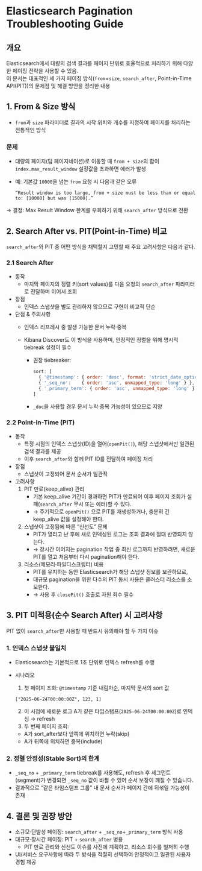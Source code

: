 # Elasticsearch Pagination Troubleshooting Guide
## 개요
Elasticsearch에서 대량의 검색 결과를 페이지 단위로 효율적으로 처리하기 위해 다양한 페이징 전략을 사용할 수 있음.  
이 문서는 대표적인 세 가지 페이징 방식(`from`+`size`, `search_after`, Point-in-Time API(PIT))의 문제점 및 해결 방안을 정리한 내용

## 1. From & Size 방식
* `from`과 `size` 파라미터로 결과의 시작 위치와 개수를 지정하여 페이지를 처리하는 전통적인 방식

### 문제
* 대량의 페이지(딥 페이지네이션)로 이동할 때 `from + size`의 합이 `index.max_result_window` 설정값을 초과하면 에러가 발생
* 예: 기본값 `10000`을 넘는 `from` 요청 시 다음과 같은 오류

     ```
     “Result window is too large, from + size must be less than or equal to: [10000] but was [15000].”
     ```

→ 결정: Max Result Window 한계를 우회하기 위해 `search_after` 방식으로 전환

## 2. Search After vs. PIT(Point-in-Time) 비교
`search_after`와 PIT 중 어떤 방식을 채택할지 고민할 때 주요 고려사항은 다음과 같다.

### 2.1 Search After
* 동작
  * 마지막 페이지의 정렬 키(sort values)를 다음 요청의 `search_after` 파라미터로 전달하며 이어서 조회
* 장점
  * 인덱스 스냅샷을 별도 관리하지 않으므로 구현이 비교적 단순
* 단점 & 주의사항
  * 인덱스 리프레시 중 발생 가능한 문서 누락·중복
  * Kibana Discover도 이 방식을 사용하며, 안정적인 정렬을 위해 명시적 tiebreak 설정이 필수

    * 권장 tiebreaker:

      ```js
      sort: [
        { '@timestamp': { order: 'desc', format: 'strict_date_optional_time' } },
        { '_seq_no':    { order: 'asc', unmapped_type: 'long' } },
        { '_primary_term': { order: 'asc', unmapped_type: 'long' } }
      ]
      ```
    * `_doc`을 사용할 경우 문서 누락·중복 가능성이 있으므로 지양

### 2.2 Point-in-Time (PIT)
* 동작
  * 특정 시점의 인덱스 스냅샷(ID)을 열어(`openPit()`), 해당 스냅샷에서만 일관된 검색 결과를 제공
  * 이후 `search_after`와 함께 PIT ID를 전달하여 페이징 처리
* 장점
  * 스냅샷이 고정되어 문서 순서가 일관적
* 고려사항
   1. PIT 만료(keep_alive) 관리
      * 기본 keep_alive 기간이 경과하면 PIT가 만료되어 이후 페이지 조회가 실패(`search_after` 무시 또는 에러)할 수 있다.
      * → 주기적으로 `openPit()` 으로 PIT를 재생성하거나, 충분히 긴 keep_alive 값을 설정해야 한다.
   2. 스냅샷이 고정됨에 따른 “신선도” 문제
      * PIT가 열리고 난 후에 새로 인덱싱된 로그는 조회 결과에 절대 반영되지 않는다.
      * → 장시간 이어지는 pagination 작업 중 최신 로그까지 반영하려면, 새로운 PIT를 열고 처음부터 다시 pagination해야 한다.
   3. 리소스(메모리·파일디스크립터) 비용
      * PIT를 유지하는 동안 Elasticsearch가 해당 스냅샷 정보를 보관하므로,
      * 대규모 pagination을 위한 다수의 PIT 동시 사용은 클러스터 리소스를 소모한다.
      * → 사용 후 `closePit()` 호출로 자원 회수 필수

## 3. PIT 미적용(순수 Search After) 시 고려사항
PIT 없이 `search_after`만 사용할 때 반드시 유의해야 할 두 가지 이슈

### 1. 인덱스 스냅샷 불일치
* Elasticsearch는 기본적으로 1초 단위로 인덱스 refresh를 수행
* 시나리오
    1. 첫 페이지 조회: `@timestamp` 기준 내림차순, 마지막 문서의 sort 값
    ```
    ["2025-06-24T00:00:00Z", 123, 1]
    ```
    2. 이 시점에 새로운 로그 A가 같은 타임스탬프(`2025-06-24T00:00:00Z`)로 인덱싱 → refresh
    3. 두 번째 페이지 조회:

    * A가 sort\_after보다 앞쪽에 위치하면 누락(skip)
    * A가 뒤쪽에 위치하면 중복(include)

### 2. 정렬 안정성(Stable Sort)의 한계
* `_seq_no` + `_primary_term` tiebreak를 사용해도, refresh 후 세그먼트(segment)가 변경되면 `_seq_no` 값이 바뀔 수 있어 순서 보장이 깨질 수 있습니다.
* 결과적으로 “같은 타임스탬프 그룹” 내 문서 순서가 페이지 간에 뒤섞일 가능성이 존재

## 4. 결론 및 권장 방안
* 소규모·단발성 페이징: `search_after` + `_seq_no`+`_primary_term` 방식 사용
* 대규모·장시간 페이징: PIT + `search_after` 병용
  * PIT 만료 관리와 신선도 이슈를 사전에 계획하고, 리소스 회수를 철저히 수행
* UI/서비스 요구사항에 따라 두 방식을 적절히 선택하여 안정적이고 일관된 사용자 경험 제공
